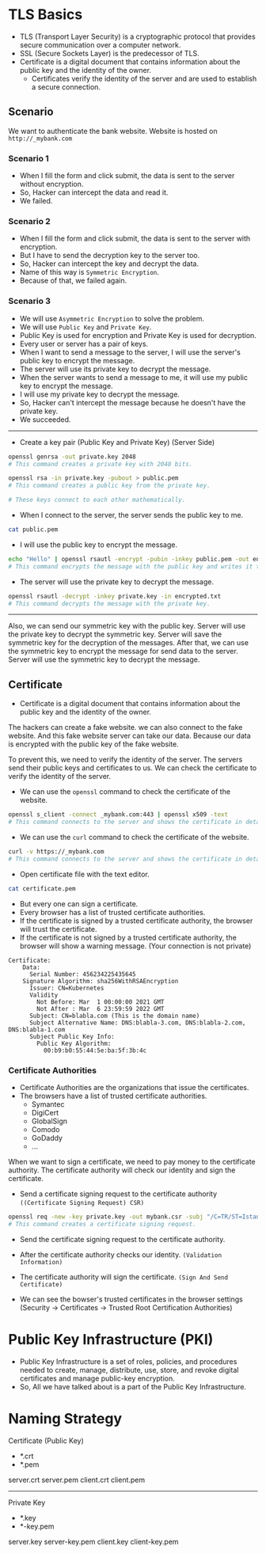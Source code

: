 # TLS Basics
- TLS (Transport Layer Security) is a cryptographic protocol that provides secure communication over a computer network.
- SSL (Secure Sockets Layer) is the predecessor of TLS.
- Certificate is a digital document that contains information about the public key and the identity of the owner.
  - Certificates verify the identity of the server and are used to establish a secure connection.

## Scenario
We want to authenticate the bank website. Website is hosted on `http://_mybank.com`

### Scenario 1
- When I fill the form and click submit, the data is sent to the server without encryption.
- So, Hacker can intercept the data and read it.
- We failed.

### Scenario 2
- When I fill the form and click submit, the data is sent to the server with encryption.
- But I have to send the decryption key to the server too.
- So, Hacker can intercept the key and decrypt the data.
- Name of this way is `Symmetric Encryption`.
- Because of that, we failed again.

### Scenario 3
- We will use `Asymmetric Encryption` to solve the problem.
- We will use `Public Key` and `Private Key`.
- Public Key is used for encryption and Private Key is used for decryption.
- Every user or server has a pair of keys.
- When I want to send a message to the server, I will use the server's public key to encrypt the message.
- The server will use its private key to decrypt the message.
- When the server wants to send a message to me, it will use my public key to encrypt the message.
- I will use my private key to decrypt the message.
- So, Hacker can't intercept the message because he doesn't have the private key.
- We succeeded.


---

- Create a key pair (Public Key and Private Key) (Server Side)

```bash
openssl genrsa -out private.key 2048
# This command creates a private key with 2048 bits.

openssl rsa -in private.key -pubout > public.pem
# This command creates a public key from the private key.

# These keys connect to each other mathematically.
```

- When I connect to the server, the server sends the public key to me.

```bash
cat public.pem
```

- I will use the public key to encrypt the message.

```bash
echo "Hello" | openssl rsautl -encrypt -pubin -inkey public.pem -out encrypted.txt
# This command encrypts the message with the public key and writes it to the file.
```

- The server will use the private key to decrypt the message.

```bash
openssl rsautl -decrypt -inkey private.key -in encrypted.txt
# This command decrypts the message with the private key.
```

---

Also, we can send our symmetric key with the public key.
Server will use the private key to decrypt the symmetric key.
Server will save the symmetric key for the decryption of the messages.
After that, we can use the symmetric key to encrypt the message for send data to the server.
Server will use the symmetric key to decrypt the message.


## Certificate
- Certificate is a digital document that contains information about the public key and the identity of the owner.

The hackers can create a fake website. we can also connect to the fake website.
And this fake website server can take our data. Because our data is encrypted with the public key of the fake website.

To prevent this, we need to verify the identity of the server.
The servers send their public keys and certificates to us. We can check the certificate to verify the identity of the server.

- We can use the `openssl` command to check the certificate of the website.

```bash
openssl s_client -connect _mybank.com:443 | openssl x509 -text
# This command connects to the server and shows the certificate in detail.
```

- We can use the `curl` command to check the certificate of the website.

```bash
curl -v https://_mybank.com
# This command connects to the server and shows the certificate in detail.
```

- Open certificate file with the text editor.

```bash
cat certificate.pem
```

- But every one can sign a certificate.
- Every browser has a list of trusted certificate authorities.
- If the certificate is signed by a trusted certificate authority, the browser will trust the certificate.
- If the certificate is not signed by a trusted certificate authority, the browser will show a warning message. (Your connection is not private)

```text
Certificate:
    Data:
      Serial Number: 456234225435645
    Signature Algorithm: sha256WithRSAEncryption
      Issuer: CN=Kubernetes
      Validity
        Not Before: Mar  1 00:00:00 2021 GMT
        Not After : Mar  6 23:59:59 2022 GMT
      Subject: CN=blabla.com (This is the domain name)
      Subject Alternative Name: DNS:blabla-3.com, DNS:blabla-2.com, DNS:blabla-1.com
      Subject Public Key Info:
        Public Key Algorithm: 
          00:b9:b0:55:44:5e:ba:5f:3b:4c
```

### Certificate Authorities
- Certificate Authorities are the organizations that issue the certificates.
- The browsers have a list of trusted certificate authorities.
  - Symantec
  - DigiCert
  - GlobalSign
  - Comodo
  - GoDaddy
  - ...

When we want to sign a certificate, we need to pay money to the certificate authority.
The certificate authority will check our identity and sign the certificate.

- Send a certificate signing request to the certificate authority `((Certificate Signing Request) CSR)`

```bash
openssl req -new -key private.key -out mybank.csr -subj "/C=TR/ST=Istanbul/L=Istanbul/O=MyBank/OU=IT/CN=mybank.com"
# This command creates a certificate signing request.
```

- Send the certificate signing request to the certificate authority.

- After the certificate authority checks our identity. `(Validation Information)`
- The certificate authority will sign the certificate. `(Sign And Send Certificate)`


- We can see the bowser's trusted certificates in the browser settings (Security -> Certificates -> Trusted Root Certification Authorities)


# Public Key Infrastructure (PKI)
- Public Key Infrastructure is a set of roles, policies, and procedures needed to create, manage, distribute, use, store, and revoke digital certificates and manage public-key encryption.
- So, All we have talked about is a part of the Public Key Infrastructure.


# Naming Strategy

Certificate (Public Key)
- *.crt
- *.pem

server.crt
server.pem
client.crt
client.pem

---

Private Key
- *.key
- *-key.pem

server.key
server-key.pem
client.key
client-key.pem
